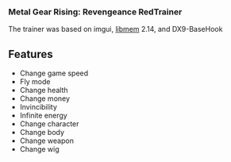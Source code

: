 ### Metal Gear Rising: Revengeance RedTrainer
The trainer was based on imgui, [libmem](https://github.com/rdbo/libmem) 2.14, and DX9-BaseHook

## Features
- Change game speed
- Fly mode
- Change health
- Change money
- Invincibility
- Infinite energy
- Change character
- Change body
- Change weapon
- Change wig
